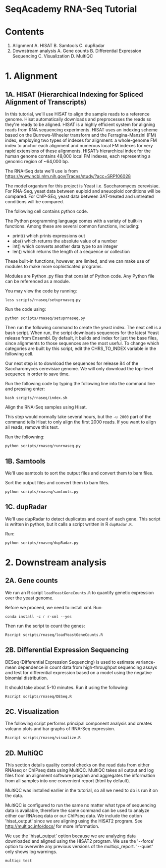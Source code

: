 # SeqAcademy RNA-Seq Tutorial

# Contents
1. Alignment
    A. HISAT 
    B. Samtools
    C. dupRadar
2. Downstream analysis
    A. Gene counts
    B. Differential Expression Sequencing
    C. Visualization
    D. MultiQC

# 1. Alignment

## 1A. HISAT (Hierarchical Indexing for Spliced Alignment of Transcripts)

In this tutorial, we'll use HISAT to align the sample reads to a reference genome. Hisat automatically downloads and preprocesses the reads so they're ready to be aligned. HISAT is a highly efficient system for aligning reads from RNA sequencing experiments. HISAT uses an indexing scheme based on the Burrows-Wheeler transform and the Ferragina-Manzini (FM) index, employing two types of indexes for alignment: a whole-genome FM index to anchor each alignment and numerous local FM indexes for very rapid extensions of these alignments. HISAT’s hierarchical index for the human genome contains 48,000 local FM indexes, each representing a genomic region of ~64,000 bp.

The RNA-Seq data we'll use is from https://www.ncbi.nlm.nih.gov/Traces/study/?acc=SRP106028

The model organism for this project is Yeast i.e. Saccharomyces cerevisiae. For RNA-Seq, yeast data between euploid and aneuoploid conditions will be compared. For ChIP-SEq, yeast data between 3AT-treated and untreated conditions will be compared.

The following cell contains python code. 

The Python programming language comes with a variety of built-in functions. Among these are several common functions, including:

+ print() which prints expressions out
+ abs() which returns the absolute value of a number
+ int() which converts another data type to an integer
+ len() which returns the length of a sequence or collection

These built-in functions, however, are limited, and we can make use of modules to make more sophisticated programs.

Modules are Python .py files that consist of Python code. Any Python file can be referenced as a module. 

You may view the code by running:

`less scripts/rnaseq/setuprnaseq.py`

Run the code using:

`python scripts/rnaseq/setuprnaseq.py`

Then run the following command to create the yeast index. The next cell is a bash script. When run, the script downloads sequences for the latest Yeast release from Ensembl. By default, it builds and index for just the base files, since alignments to those sequences are the most useful.  To change which categories are built by this script, edit the CHRS_TO_INDEX variable in the following cell. 

Our next step is to download the sequences for release 84 of the Saccharomyces cerevisiae genome.  We will only download the top-level sequence in order to save time.

Run the following code by typing the following line into the command line
and pressing enter:

`bash scripts/rnaseq/index.sh`

Align the RNA-Seq samples using Hisat.

This step would normally take several hours, but the `-u 2000` part of the command tells Hisat to only align the first 2000 reads. If you want to align all reads, remove this text.

Run the followning:

`python scripts/rnaseq/runrnaseq.py`

## 1B. Samtools 

We'll use samtools to sort the output files and convert them to bam files.

Sort the output files and convert them to bam files.

`python scripts/rnaseq/samtools.py`

## 1C. dupRadar

We'll use dupRadar to detect duplicates and count of each gene. This script is written in python, but it calls a script written in R `dupRadar.R`.

Run:

`python scripts/rnaseq/dupRadar.py`

# 2. Downstream analysis

## 2A. Gene counts

We run an R script `loadYeastGeneCounts.R` to quantify genetic expression over the yeast genome.

Before we proceed, we need to install xml. Run:

`conda install -c r r-xml --yes`

Then run the script to count the genes:

`Rscript scripts/rnaseq/loadYeastGeneCounts.R`

## 2B. Differential Expression Sequencing

DESeq (Differential Expression Sequencing) is used to estimate variance-mean dependence in count data from high-throughput sequencing assays and test for differential expression based on a model using the negative binomial distribution.

It should take about 5-10 minutes. Run it using the following:

`Rscript scripts/rnaseq/DESeq.R`

## 2C. Visualization

The following script performs principal component analysis and creates volcano plots and bar graphs of RNA-Seq expression.

`Rscript scripts/rnaseq/visualize.R`

## 2D. MultiQC

This section details quality control checks on the read data from either RNAseq or ChIPseq data using MultiQC. MultiQC takes all output and log files from an alignment software program and aggregates the information from all samples into one convenient report (html by default).

MultiQC was installed earlier in the tutorial, so all we need to do is run it on the data.

MultiQC is configured to run the same no matter what type of sequencing data is available, therefore the same command can be used to analyze either our RNAseq data or our ChIPseq data.  We include the option 'hisat_output' since we are aligning using the HISAT2 program.  See http://multiqc.info/docs/ for more information.

We use the 'hisat_output' option because we are analyzing data downloaded and aligned using the HISAT2 program.  We use the '--force' option to overwrite any previous versions of the multiqc_report.  '--quiet' only shows log warnings.

`multiqc test`
